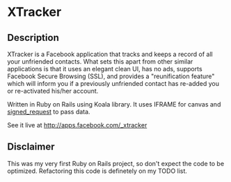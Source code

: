 # XTracker

## Description

XTracker is a Facebook application that tracks and keeps a record of all your unfriended contacts. What sets this apart from other similar applications is that it uses an elegant clean UI, has no ads, supports Facebook Secure Browsing (SSL), and provides a "reunification feature" which will inform you if a previously unfriended contact has re-added you or re-activated his/her account.

Written in Ruby on Rails using Koala library. It uses IFRAME for canvas and [signed_request](https://developers.facebook.com/docs/howtos/login/signed-request/) to pass data. 

See it live at http://apps.facebook.com/_xtracker

## Disclaimer 

This was my very first Ruby on Rails project, so don't expect the code to be optimized. Refactoring this code is definetely on my TODO list.

